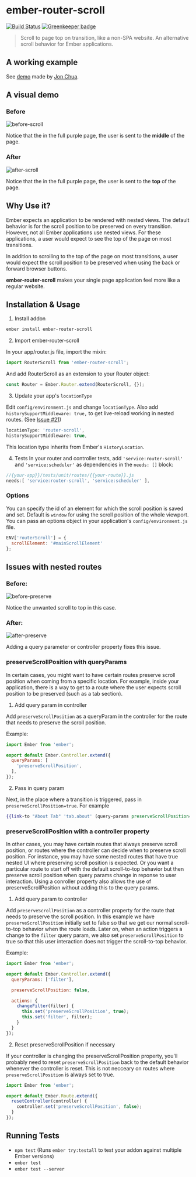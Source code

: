 # ember-router-scroll

[![Build Status](https://travis-ci.org/dollarshaveclub/ember-router-scroll.svg?branch=master)](https://travis-ci.org/dollarshaveclub/ember-router-scroll) [![Greenkeeper badge](https://badges.greenkeeper.io/dollarshaveclub/ember-router-scroll.svg)](https://greenkeeper.io/)

> Scroll to page top on transition, like a non-SPA website. An alternative scroll behavior for Ember applications.

## A working example
See [demo](https://dollarshaveclub.github.io/router-scroll-demo/) made by [Jon Chua](https://github.com/Chuabacca/).

## A visual demo

### Before
![before-scroll](https://cloud.githubusercontent.com/assets/4430436/17122972/0a1fe454-5295-11e6-937f-f1f5beab9d6b.gif)

Notice that the in the full purple page, the user is sent to the **middle** of the page.

### After
![after-scroll](https://cloud.githubusercontent.com/assets/4430436/17122970/07c1a3a0-5295-11e6-977f-37eb955d95b1.gif)

Notice that the in the full purple page, the user is sent to the **top** of the page.

## Why Use it?

Ember expects an application to be rendered with nested views. The default behavior is for the scroll position to be preserved on every transition. However, not all Ember applications use nested views. For these applications, a user would expect to see the top of the page on most transitions.

In addition to scrolling to the top of the page on most transitions, a user would expect the scroll position to be preserved when using the back or forward browser buttons.

**ember-router-scroll** makes your single page application feel more like a regular website.


## Installation & Usage

1. Install addon

```bash
ember install ember-router-scroll
```

2. Import ember-router-scroll

In your app/router.js file, import the mixin:

```javascript
import RouterScroll from 'ember-router-scroll';
```

And add RouterScroll as an extension to your Router object:

```javascript
const Router = Ember.Router.extend(RouterScroll, {});
```

3. Update your app's `locationType`

Edit `config/environment.js` and change `locationType`.
Also add `historySupportMiddleware: true,` to get live-reload working in nested routes. (See [Issue #21](https://github.com/dollarshaveclub/ember-router-scroll/issues/21))

```js
locationType: 'router-scroll',
historySupportMiddleware: true,
```

This location type inherits from Ember's `HistoryLocation`.

4. Tests
In your router and controller tests, add `'service:router-scroll'` and `'service:scheduler'` as dependencies in the `needs: []` block:

```js
//{your-app}}/tests/unit/routes/{{your-route}}.js
needs:[ 'service:router-scroll', 'service:scheduler' ],
```

### Options
You can specify the id of an element for which the scroll position is saved and set. Default is `window` for using the scroll position of the whole viewport. You can pass an options object in your application's `config/environment.js` file.

```javascript
ENV['routerScroll'] = {
  scrollElement: '#mainScrollElement'
};
```

## Issues with nested routes

### Before:
![before-preserve](https://cloud.githubusercontent.com/assets/4430436/17122971/0a1e34ce-5295-11e6-8d30-9f687dd69dbb.gif)

Notice the unwanted scroll to top in this case.

### After:
![after-preserve](https://cloud.githubusercontent.com/assets/4430436/17122969/07acbb48-5295-11e6-9900-f9ba519affa4.gif)

Adding a query parameter or controller property fixes this issue.

### preserveScrollPosition with queryParams

In certain cases, you might want to have certain routes preserve scroll position when coming from a specific location. For example, inside your application, there is a way to get to a route where the user expects scroll position to be preserved (such as a tab section).

1. Add query param in controller

Add `preserveScrollPosition` as a queryParam in the controller for the route that needs to preserve the scroll position.

Example:

```javascript
import Ember from 'ember';

export default Ember.Controller.extend({
  queryParams: [
    'preserveScrollPosition',
  ],
});
```

2. Pass in query param

Next, in the place where a transition is triggered, pass in `preserveScrollPosition=true`. For example

```handlebars
{{link-to "About Tab" 'tab.about' (query-params preserveScrollPosition=true) }}
```

### preserveScrollPosition wiith a controller property

In other cases, you may have certain routes that always preserve scroll position, or routes where the controller can decide when to preserve scroll position. For instance, you may have some nested routes that have true nested UI where preserving scroll position is expected. Or you want a particular route to start off with the default scroll-to-top behavior but then preserve scroll position when query params change in reponse to user interaction. Using a conroller property also allows the use of preserveScrollPosition without adding this to the query params.


1. Add query param to controller

Add `preserveScrollPosition` as a controller property for the route that needs to preserve the scroll position.
In this example we have `preserveScrollPosition` initially set to false so that we get our normal scroll-to-top behavior when the route loads. Later on, when an action triggers a change to the `filter` query param, we also set `preserveScrollPosition` to true so that this user interaction does not trigger the scroll-to-top behavior.

Example:

```javascript
import Ember from 'ember';

export default Ember.Controller.extend({
  queryParams: ['filter'],

  preserveScrollPosition: false,

  actions: {
    changeFilter(filter) {
      this.set('preserveScrollPosition', true);
      this.set('filter', filter);
    }
  }
});
```

2. Reset preserveScrollPosition if necessary

If your controller is changing the preserveScrollPosition property, you'll probably need to reset `preserveScrollPosition` back to the default behavior whenever the controller is reset. This is not necceary on routes where `preserveScrollPosition` is always set to true.

```javascript
import Ember from 'ember';

export default Ember.Route.extend({
  resetController(controller) {
    controller.set('preserveScrollPosition', false);
  }
});
```

## Running Tests

* `npm test` (Runs `ember try:testall` to test your addon against multiple Ember versions)
* `ember test`
* `ember test --server`
